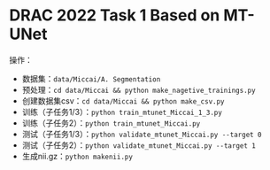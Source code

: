 # DRAC 2022 Task 1 Based on MT-UNet
操作：
- 数据集：`data/Miccai/A. Segmentation`
- 预处理：`cd data/Miccai && python make_nagetive_trainings.py`
- 创建数据集csv：`cd data/Miccai && python make_csv.py`
- 训练（子任务1/3）：`python train_mtunet_Miccai_1_3.py`
- 训练（子任务2）：`python train_mtunet_Miccai.py`
- 测试（子任务1/3）：`python validate_mtunet_Miccai.py --target 0`
- 测试（子任务2）：`python validate_mtunet_Miccai.py --target 1`
- 生成nii.gz：`python makenii.py`